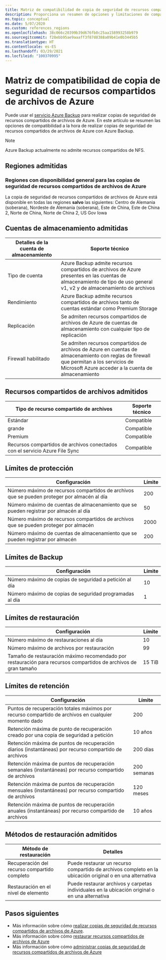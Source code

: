 ```yaml
---
title: Matriz de compatibilidad de copia de seguridad de recursos compartidos de archivos de Azure
description: Proporciona un resumen de opciones y limitaciones de compatibilidad a la hora de realizar copias de seguridad de recursos compartidos de archivos de Azure.
ms.topic: conceptual
ms.date: 5/07/2020
ms.custom: references_regions
ms.openlocfilehash: 38c066c20399b39d676fb0c25aa158993258b979
ms.sourcegitcommit: f28ebb95ae9aaaff3f87d8388a09b41e0b3445b5
ms.translationtype: HT
ms.contentlocale: es-ES
ms.lasthandoff: 03/29/2021
ms.locfileid: "100370995"
---
```

# <a name="support-matrix-for-azure-file-share-backup"></a>Matriz de compatibilidad de copia de seguridad de recursos compartidos de archivos de Azure

Puede usar el [servicio Azure Backup](./backup-overview.md) para realizar copias de seguridad de recursos compartidos de archivos de Azure. En este artículo se resumen las opciones de compatibilidad a la hora de realizar copias de seguridad de recursos compartidos de archivos de Azure con Azure Backup.

> [!NOTE]
> Azure Backup actualmente no admite recursos compartidos de NFS.

## <a name="supported-regions"></a>Regiones admitidas

### <a name="ga-regions-for-azure-file-shares-backup"></a>Regiones con disponibilidad general para las copias de seguridad de recursos compartidos de archivos de Azure

La copia de seguridad de recursos compartidos de archivos de Azure está disponible en todas las regiones **salvo** las siguientes: Centro de Alemania (soberana), Nordeste de Alemania (soberana), Este de China, Este de China 2, Norte de China, Norte de China 2, US Gov Iowa

## <a name="supported-storage-accounts"></a>Cuentas de almacenamiento admitidas

| Detalles de la cuenta de almacenamiento | Soporte técnico                                                      |
| ------------------------ | ------------------------------------------------------------ |
| Tipo de cuenta            | Azure Backup admite recursos compartidos de archivos de Azure presentes en las cuentas de almacenamiento de tipo de uso general v1, v2 y de almacenamiento de archivos |
| Rendimiento              | Azure Backup admite recursos compartidos de archivos tanto de cuentas estándar como Premium Storage |
| Replicación              | Se admiten recursos compartidos de archivos de Azure de cuentas de almacenamiento con cualquier tipo de replicación |
| Firewall habilitado         | Se admiten recursos compartidos de archivos de Azure en cuentas de almacenamiento con reglas de firewall que permitan a los servicios de Microsoft Azure acceder a la cuenta de almacenamiento|

## <a name="supported-file-shares"></a>Recursos compartidos de archivos admitidos

| Tipo de recurso compartido de archivos                                   | Soporte técnico   |
| -------------------------------------------------- | --------- |
| Estándar                                           | Compatible |
| grande                                              | Compatible |
| Premium                                            | Compatible |
| Recursos compartidos de archivos conectados con el servicio Azure File Sync | Compatible |

## <a name="protection-limits"></a>Límites de protección

| Configuración                                                      | Límite |
| ------------------------------------------------------------ | ----- |
| Número máximo de recursos compartidos de archivos que se pueden proteger por almacén al día| 200   |
| Número máximo de cuentas de almacenamiento que se pueden registrar por almacén al día | 50    |
| Número máximo de recursos compartidos de archivos que se pueden proteger por almacén | 2000   |
| Número máximo de cuentas de almacenamiento que se pueden registrar por almacén | 200   |

## <a name="backup-limits"></a>Límites de Backup

| Configuración                                      | Límite |
| -------------------------------------------- | ----- |
| Número máximo de copias de seguridad a petición al día | 10   |
| Número máximo de copias de seguridad programadas al día | 1     |

## <a name="restore-limits"></a>Límites de restauración

| Configuración                                                      | Límite   |
| ------------------------------------------------------------ | ------- |
| Número máximo de restauraciones al día                           | 10      |
| Número máximo de archivos por restauración                         | 99      |
| Tamaño de restauración máximo recomendado por restauración para recursos compartidos de archivos de gran tamaño | 15 TiB |

## <a name="retention-limits"></a>Límites de retención

| Configuración                                                      | Límite    |
| ------------------------------------------------------------ | -------- |
| Puntos de recuperación totales máximos por recurso compartido de archivos en cualquier momento dado | 200      |
| Retención máxima de punto de recuperación creado por una copia de seguridad a petición | 10 años |
| Retención máxima de puntos de recuperación diarios (instantáneas) por recurso compartido de archivos| 200 días |
| Retención máxima de puntos de recuperación semanales (instantáneas) por recurso compartido de archivos | 200 semanas |
| Retención máxima de puntos de recuperación mensuales (instantáneas) por recurso compartido de archivos | 120 meses |
| Retención máxima de puntos de recuperación anuales (instantáneas) por recurso compartido de archivos | 10 años |

## <a name="supported-restore-methods"></a>Métodos de restauración admitidos

| Método de restauración     | Detalles                                                      |
| ------------------ | ------------------------------------------------------------ |
| Recuperación del recurso compartido completo | Puede restaurar un recurso compartido de archivos completo en la ubicación original o en una alternativa |
| Restauración en el nivel de elemento | Puede restaurar archivos y carpetas individuales en la ubicación original o en una alternativa |

## <a name="next-steps"></a>Pasos siguientes

* Más información sobre cómo [realizar copias de seguridad de recursos compartidos de archivos de Azure](backup-afs.md).
* Más información sobre cómo [restaurar recursos compartidos de archivos de Azure](restore-afs.md)
* Más información sobre cómo [administrar copias de seguridad de recursos compartidos de archivos de Azure](manage-afs-backup.md)
